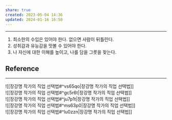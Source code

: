 ```yaml
---
share: true
created: 2023-05-04 14:36
updated: 2024-01-16 16:58
---
```


---
1. 최소한의 수입은 있어야 한다. 없으면 사람이 뒤틀린다.
2. 성취감과 유능감을 맛볼 수 있어야 한다.
3. 나 자신에 대한 이해를 높이고, 나를 담을 그릇을 찾는다.


## Reference
---
![[장강명 작가의 직업 선택법#^vs65qo|장강명 작가의 직업 선택법]]  
![[장강명 작가의 직업 선택법#^gc5r6t|장강명 작가의 직업 선택법]]  
![[장강명 작가의 직업 선택법#^ju7p1t|장강명 작가의 직업 선택법]]  
![[장강명 작가의 직업 선택법#^ms63p0|장강명 작가의 직업 선택법]]  
![[장강명 작가의 직업 선택법#^lu0zzn|장강명 작가의 직업 선택법]]
